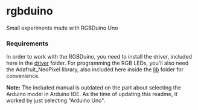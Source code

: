 # rgbduino
Small experiments made with RGBDuino Uno


### Requirements
In order to work with the RGBDuino, you need to install the driver, included here in the [driver](driver/) folder. For programming the RGB LEDs, you'll also need the Adafruit_NeoPixel library, also included here inside the [lib](lib/) folder for convenience.

**Note:** The included manual is outdated on the part about selecting the Arduino model in Arduino IDE. As the time of updating this readme, it worked by just selecting "Arduino Uno".

